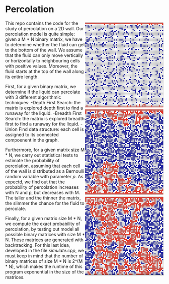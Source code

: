 # Percolation

<img align="right" width="250" heigth="100" src="Images/image1.png">
This repo contains the code for the study of percolation on a 2D wall. Our percolation model is quite simple: given a M * N binary matrix, we have to determine whether the fluid can get to the bottom of the wall. We assume that the fluid can only move vertically or horizontally to neighbouring cells with positive values. Moreover, the fluid starts at the top of the wall along its entire length.

First, for a given binary matrix, we determine if the liquid can percolate with 3 different algorithmic techniques: 
-Depth First Search: the matrix is explored depth first to find a runaway for the liquid.
-Breadth First Search: the matrix is explored breadth first to find a runaway for the liquid.
-Union Find data structure: each cell is assigned to its connected compoenent in the graph.

Furthermore, for a given matrix size M * N, we carry out statistical tests to estimate the probability of percolation, assuming that each cell of the wall is distributed as a Bernoulli random variable with parameter *p*. As expectd, we find out that the probability of percolation increases with N and p, but decreases with M. The taller and the thinner the matrix, the slimmer the chance for the fluid to percolate.


Finally, for a given matrix size M * N, we compute the exact probability of percolation, by testing out model all possible binary matrices with size M * N. These matrices are generated with backtracking. For this last idea, developed in the file *simulate.cpp*, we must keep in mind that the number of binary matrices of size M * N is 2^(M * N), which makes the runtime of this program exponential in the size of the matrices.

